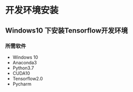 # 开发环境安装

## Windows10 下安装Tensorflow开发环境

### 所需软件

- Windows 10
- Anaconda3
- Python3.7
- CUDA10
- Tensorflow2.0
- Pycharm